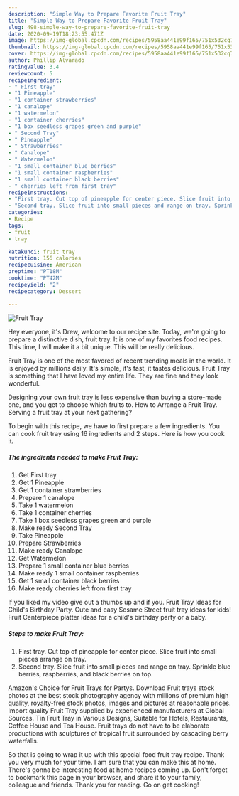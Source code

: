 ```yaml
---
description: "Simple Way to Prepare Favorite Fruit Tray"
title: "Simple Way to Prepare Favorite Fruit Tray"
slug: 498-simple-way-to-prepare-favorite-fruit-tray
date: 2020-09-19T18:23:55.471Z
image: https://img-global.cpcdn.com/recipes/5958aa441e99f165/751x532cq70/fruit-tray-recipe-main-photo.jpg
thumbnail: https://img-global.cpcdn.com/recipes/5958aa441e99f165/751x532cq70/fruit-tray-recipe-main-photo.jpg
cover: https://img-global.cpcdn.com/recipes/5958aa441e99f165/751x532cq70/fruit-tray-recipe-main-photo.jpg
author: Phillip Alvarado
ratingvalue: 3.4
reviewcount: 5
recipeingredient:
- " First tray"
- "1 Pineapple"
- "1 container strawberries"
- "1 canalope"
- "1 watermelon"
- "1 container cherries"
- "1 box seedless grapes green and purple"
- " Second Tray"
- " Pineapple"
- " Strawberries"
- " Canalope"
- " Watermelon"
- "1 small container blue berries"
- "1 small container raspberries"
- "1 small container black berries"
- " cherries left from first tray"
recipeinstructions:
- "First tray. Cut top of pineapple for center piece. Slice fruit into small pieces arrange on tray."
- "Second tray. Slice fruit into small pieces and range on tray. Sprinkle blue berries, raspberries, and black berries on top."
categories:
- Recipe
tags:
- fruit
- tray

katakunci: fruit tray 
nutrition: 156 calories
recipecuisine: American
preptime: "PT18M"
cooktime: "PT42M"
recipeyield: "2"
recipecategory: Dessert

---
```



![Fruit Tray](https://img-global.cpcdn.com/recipes/5958aa441e99f165/751x532cq70/fruit-tray-recipe-main-photo.jpg)

Hey everyone, it's Drew, welcome to our recipe site. Today, we're going to prepare a distinctive dish, fruit tray. It is one of my favorites food recipes. This time, I will make it a bit unique. This will be really delicious.

Fruit Tray is one of the most favored of recent trending meals in the world. It is enjoyed by millions daily. It's simple, it's fast, it tastes delicious. Fruit Tray is something that I have loved my entire life. They are fine and they look wonderful.

Designing your own fruit tray is less expensive than buying a store-made one, and you get to choose which fruits to. How to Arrange a Fruit Tray. Serving a fruit tray at your next gathering?


To begin with this recipe, we have to first prepare a few ingredients. You can cook fruit tray using 16 ingredients and 2 steps. Here is how you cook it.

<!--inarticleads1-->

##### The ingredients needed to make Fruit Tray:

1. Get  First tray
1. Get 1 Pineapple
1. Get 1 container strawberries
1. Prepare 1 canalope
1. Take 1 watermelon
1. Take 1 container cherries
1. Take 1 box seedless grapes green and purple
1. Make ready  Second Tray
1. Take  Pineapple
1. Prepare  Strawberries
1. Make ready  Canalope
1. Get  Watermelon
1. Prepare 1 small container blue berries
1. Make ready 1 small container raspberries
1. Get 1 small container black berries
1. Make ready  cherries left from first tray


If you liked my video give out a thumbs up and if you. Fruit Tray Ideas for Child&#39;s Birthday Party. Cute and easy Sesame Street fruit tray ideas for kids! Fruit Centerpiece platter ideas for a child&#39;s birthday party or a baby. 

<!--inarticleads2-->

##### Steps to make Fruit Tray:

1. First tray. Cut top of pineapple for center piece. Slice fruit into small pieces arrange on tray.
1. Second tray. Slice fruit into small pieces and range on tray. Sprinkle blue berries, raspberries, and black berries on top.


Amazon&#39;s Choice for Fruit Trays for Partys. Download Fruit trays stock photos at the best stock photography agency with millions of premium high quality, royalty-free stock photos, images and pictures at reasonable prices. Import quality Fruit Tray supplied by experienced manufacturers at Global Sources. Tin Fruit Tray in Various Designs, Suitable for Hotels, Restaurants, Coffee House and Tea House. Fruit trays do not have to be elaborate productions with sculptures of tropical fruit surrounded by cascading berry waterfalls. 

So that is going to wrap it up with this special food fruit tray recipe. Thank you very much for your time. I am sure that you can make this at home. There's gonna be interesting food at home recipes coming up. Don't forget to bookmark this page in your browser, and share it to your family, colleague and friends. Thank you for reading. Go on get cooking!
